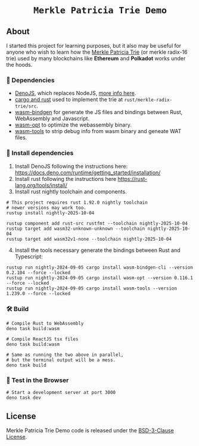 <div align="center">

<h1><code>Merkle Patricia Trie Demo</code></h1>
</div>

## About

I started this project for learning purposes, but it also may be useful for
anyone who wish to learn how the
[Merkle Patricia Trie](https://ethereum.org/developers/docs/data-structures-and-encoding/patricia-merkle-trie/)
(or merkle radix-16 trie) used by many blockchains like **Ethereum** and
**Polkadot** works under the hoods.

### 🚴 Dependencies

- [DenoJS](https://deno.com/), which replaces NodeJS,
  [more info here](https://www.youtube.com/watch?v=M3BM9TB-8yA).
- [cargo and rust](https://rust-lang.org/tools/install/) used to implement the
  trie at `rust/merkle-radix-trie/src`.
- [wasm-bindgen](https://github.com/wasm-bindgen/wasm-bindgen) for generate the
  JS files and bindings between Rust, WebAssembly and Javascript.
- [wasm-opt](https://github.com/brson/wasm-opt-rs) to optimize the webassembly
  binary.
- [wasm-tools](https://github.com/bytecodealliance/wasm-tools) to strip debug
  info from wasm binary and geneate WAT files.

### 🐑 Install dependencies

1. Install DenoJS following the instructions here:
   https://docs.deno.com/runtime/getting_started/installation/
2. Install rust following the instructions here
   https://rust-lang.org/tools/install/
3. Install rust nightly toolchain and components.

```shell
# This project requires rust 1.92.0 nightly toolchain
# newer versions may work too.
rustup install nightly-2025-10-04

rustup component add rust-src rustfmt --toolchain nightly-2025-10-04
rustup target add wasm32-unknown-unknown --toolchain nightly-2025-10-04
rustup target add wasm32v1-none --toolchain nightly-2025-10-04
```

4. Install the tools necessary generate the bindings between Rust and
   Typescript:

```shell
rustup run nightly-2024-09-05 cargo install wasm-bindgen-cli --version 0.2.104 --force --locked
rustup run nightly-2024-09-05 cargo install wasm-opt --version 0.116.1 --force --locked
rustup run nightly-2024-09-05 cargo install wasm-tools --version 1.239.0 --force --locked
```

### 🛠️ Build

```shell
# Compile Rust to WebAssembly
deno task build:wasm

# Compile ReactJS tsx files
deno task build:wasm

# Same as running the two above in parallel,
# but the terminal output will be a mess.
deno task build
```

### 🔬 Test in the Browser

```
# Start a development server at port 3000
deno task dev
```

## License

Merkle Patricia Trie Demo code is released under the
[BSD-3-Clause License](LICENSE).
